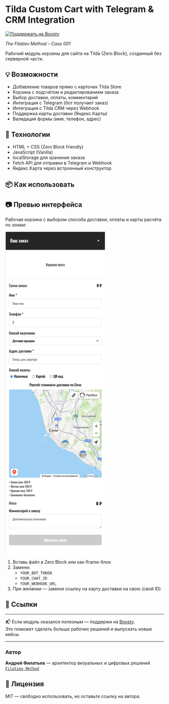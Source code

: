 # Tilda Custom Cart with Telegram & CRM Integration  
[![Поддержать на Boosty](https://img.shields.io/badge/Support-Boosty-orange?logo=boosty)](https://boosty.to/afilaga)

_The Filatiev Method – Case 001_

Рабочий модуль корзины для сайта на Tilda (Zero Block), созданный без серверной части.

## 💡 Возможности
- Добавление товаров прямо с карточек Tilda Store
- Корзина с подсчётом и редактированием заказа
- Выбор доставки, оплаты, комментарий
- Интеграция с Telegram (бот получает заказ)
- Интеграция с Tilda CRM через Webhook
- Поддержка карты доставки (Яндекс.Карты)
- Валидация формы (имя, телефон, адрес)

## 🧩 Технологии
- HTML + CSS (Zero Block friendly)
- JavaScript (Vanilla)
- localStorage для хранения заказа
- Fetch API для отправки в Telegram и Webhook
- Яндекс.Карта через встроенный конструктор

## 📦 Как использовать
## 📷 Превью интерфейса

Рабочая корзина с выбором способа доставки, оплаты и карты расчёта по зонам:

![Cart UI Preview](https://github.com/afilaga/tilda-cart-delivery/raw/main/How%20It%20looks%20like.png)

1. Вставь файл в Zero Block или как iframe-блок
2. Замени:
   - `YOUR_BOT_TOKEN`
   - `YOUR_CHAT_ID`
   - `YOUR_WEBHOOK_URL`
3. При желании — замени ссылку на карту доставки на свою (свой ID)

## 🔗 Ссылки

---

📬 Если модуль оказался полезным — поддержи на [Boosty](https://boosty.to/afilaga).  
Это поможет сделать больше рабочих решений и выпускать новые кейсы.


---

### Автор  
**Андрей Филатьев** — архитектор визуальных и цифровых решений  
[`Filatiev Method`](https://boosty.to/afilaga)

## 🧷 Лицензия  
MIT — свободно использовать, но оставьте ссылку на автора.
